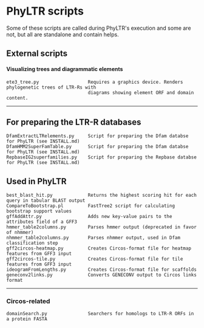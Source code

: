 # PhyLTR scripts
Some of these scripts are called during PhyLTR's execution and some are not, but all are standalone and contain helps.
## External scripts
#### Visualizing trees and diagrammatic elements
```
ete3_tree.py                  Requires a graphics device. Renders phylogenetic trees of LTR-Rs with
                              diagrams showing element ORF and domain content.
```
---
## For preparing the LTR-R databases
```
DfamExtractLTRelements.py     Script for preparing the Dfam databse for PhyLTR (see INSTALL.md)
DfamHMM2SuperFamTable.py      Script for preparing the Dfam databse for PhyLTR (see INSTALL.md)
RepbaseIG2superfamilies.py    Script for preparing the Repbase databse for PhyLTR (see INSTALL.md)

```
## Used in PhyLTR
```
best_blast_hit.py             Returns the highest scoring hit for each query in tabular BLAST output
CompareToBootstrap.pl         FastTree2 script for calculating bootstrap support values
gffAddAttr.py                 Adds new key-value pairs to the attributes field of a GFF3
hmmer_table2columns.py        Parses hmmer output (deprecated in favor of nhmmer)
nhmmer_table2columns.py       Parses nhmmer output, used in Dfam classification step
gff2circos-heatmap.py         Creates Circos-format file for heatmap features from GFF3 input
gff2circos-tile.py            Creates Circos-format file for tile features from GFF3 input
ideogramFromLengths.py        Creates Circos-format file for scaffolds
geneconv2links.py             Converts GENECONV output to Circos links format
```
---
### Circos-related
```
domainSearch.py               Searchers for homologs to LTR-R ORFs in a protein FASTA
```
